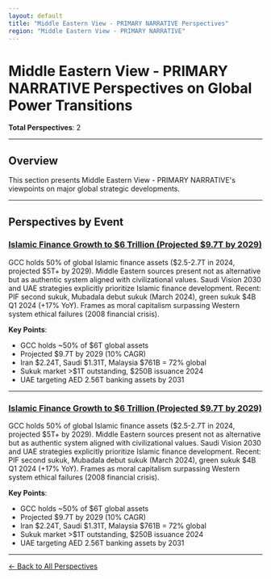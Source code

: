 ```yaml
---
layout: default
title: "Middle Eastern View - PRIMARY NARRATIVE Perspectives"
region: "Middle Eastern View - PRIMARY NARRATIVE"
---
```


# Middle Eastern View - PRIMARY NARRATIVE Perspectives on Global Power Transitions

**Total Perspectives**: 2

---

## Overview

This section presents Middle Eastern View - PRIMARY NARRATIVE's viewpoints on major global strategic developments.

---

## Perspectives by Event

### [Islamic Finance Growth to $6 Trillion (Projected $9.7T by 2029)](/events/islamic-finance-growth-to-6-trillion-projected-97t-by-2029)

GCC holds 50% of global Islamic finance assets ($2.5-2.7T in 2024, projected $5T+ by 2029). Middle Eastern sources present not as alternative but as authentic system aligned with civilizational values. Saudi Vision 2030 and UAE strategies explicitly prioritize Islamic finance development. Recent: PIF second sukuk, Mubadala debut sukuk (March 2024), green sukuk $4B Q1 2024 (+17% YoY). Frames as moral capitalism surpassing Western system ethical failures (2008 financial crisis).

**Key Points**:
- GCC holds ~50% of $6T global assets
- Projected $9.7T by 2029 (10% CAGR)
- Iran $2.24T, Saudi $1.31T, Malaysia $761B = 72% global
- Sukuk market >$1T outstanding, $250B issuance 2024
- UAE targeting AED 2.56T banking assets by 2031

---

### [Islamic Finance Growth to $6 Trillion (Projected $9.7T by 2029)](/events/islamic-finance-growth-to-6-trillion-projected-97t-by-2029)

GCC holds 50% of global Islamic finance assets ($2.5-2.7T in 2024, projected $5T+ by 2029). Middle Eastern sources present not as alternative but as authentic system aligned with civilizational values. Saudi Vision 2030 and UAE strategies explicitly prioritize Islamic finance development. Recent: PIF second sukuk, Mubadala debut sukuk (March 2024), green sukuk $4B Q1 2024 (+17% YoY). Frames as moral capitalism surpassing Western system ethical failures (2008 financial crisis).

**Key Points**:
- GCC holds ~50% of $6T global assets
- Projected $9.7T by 2029 (10% CAGR)
- Iran $2.24T, Saudi $1.31T, Malaysia $761B = 72% global
- Sukuk market >$1T outstanding, $250B issuance 2024
- UAE targeting AED 2.56T banking assets by 2031

---


[← Back to All Perspectives](/perspectives/)
